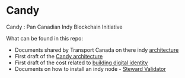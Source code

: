# Candy
Candy : Pan Canadian Indy Blockchain Initiative

What can be found in this repo:
- Documents shared by Transport Canada on there indy [architecture](doc/architecture-tc)
- First draft of the [Candy architecture](doc/architecture)
- First draft of the cost related to [building digital identity](doc/efforts-couts)
- Documents on how to install an indy node - [Steward Validator](doc/nodeInstallation)
